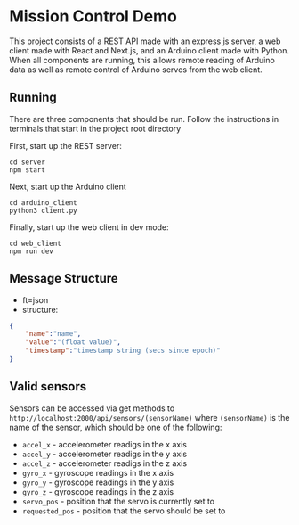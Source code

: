 # Mission Control Demo
This project consists of a REST API made with an express js server,
a web client made with React and Next.js, and an Arduino client made
with Python. When all components are running, this allows remote
reading of Arduino data as well as remote control of Arduino servos
from the web client.

## Running
There are three components that should be run. Follow the instructions
in terminals that start in the project root directory

First, start up the REST server:
```
cd server
npm start
```
Next, start up the Arduino client
```
cd arduino_client
python3 client.py
```
Finally, start up the web client in dev mode:
```
cd web_client
npm run dev
```


## Message Structure
* ft=json
* structure:
```json
{
    "name":"name",
    "value":"(float value)",
    "timestamp":"timestamp string (secs since epoch)"
}
```

## Valid sensors
Sensors can be accessed via get methods to `http://localhost:2000/api/sensors/(sensorName)`
where `(sensorName)` is the name of the sensor, which should be one of the following:
* `accel_x` - accelerometer readigs in the x axis
* `accel_y` - accelerometer readigs in the y axis
* `accel_z` - accelerometer readigs in the z axis
* `gyro_x` - gyroscope readings in the x axis
* `gyro_y` - gyroscope readings in the y axis
* `gyro_z` - gyroscope readings in the z axis
* `servo_pos` - position that the servo is currently set to
* `requested_pos` - position that the servo should be set to